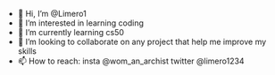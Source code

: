 - 👋 Hi, I’m @Limero1
- 👀 I’m interested in learning coding 
- 🌱 I’m currently learning cs50 
- 💞️ I’m looking to collaborate on any project that help me improve my skills
- 📫 How to reach: insta @wom_an_archist twitter @limero1234

<!---
Limero1/Limero1 is a ✨ special ✨ repository because its `README.md` (this file) appears on your GitHub profile.
You can click the Preview link to take a look at your changes.
--->
